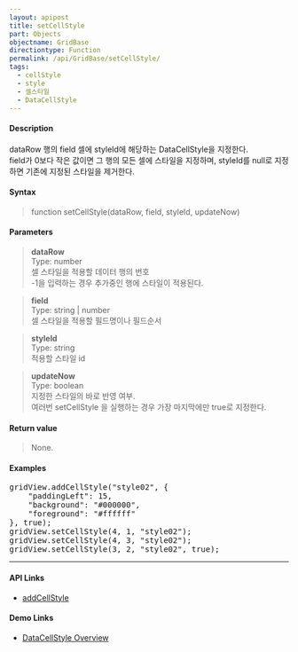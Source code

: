 ```yaml
---
layout: apipost
title: setCellStyle
part: Objects
objectname: GridBase
directiontype: Function
permalink: /api/GridBase/setCellStyle/
tags:
  - cellStyle
  - style
  - 셀스타일
  - DataCellStyle
---
```



#### Description

 dataRow 행의 field 셀에 styleId에 해당하는 DataCellStyle을 지정한다.   
 field가 0보다 작은 값이면 그 행의 모든 셀에 스타일을 지정하며, styleId를 null로 지정하면 기존에 지정된 스타일을 제거한다.  

#### Syntax

> function setCellStyle(dataRow, field, styleId, updateNow)

#### Parameters

> **dataRow**  
> Type: number  
> 셀 스타일을 적용할 데이터 행의 번호  
> -1을 입력하는 경우 추가중인 행에 스타일이 적용된다.

> **field**  
> Type: string \| number  
> 셀 스타일을 적용할 필드명이나 필드순서  

> **styleId**  
> Type: string  
> 적용할 스타일 id  

> **updateNow**  
> Type: boolean  
> 지정한 스타일의 바로 반영 여부.   
> 여러번 setCellStyle 을 실행하는 경우 가장 마지막에만 true로 지정한다.  

#### Return value

> None.

#### Examples 

<pre class="prettyprint">
gridView.addCellStyle("style02", {
    "paddingLeft": 15,
    "background": "#000000",
    "foreground": "#ffffff"
}, true);
gridView.setCellStyle(4, 1, "style02");
gridView.setCellStyle(4, 3, "style02");
gridView.setCellStyle(3, 2, "style02", true);
</pre>

---

#### API Links

* [addCellStyle](/api/GridBase/addCellStyle)

#### Demo Links

* [DataCellStyle Overview](http://demo.realgrid.com/Demo/DataCellStyleConcept)